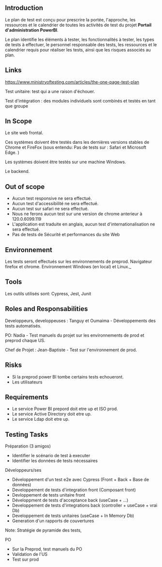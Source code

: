 

## Introduction

Le plan de test est conçu pour prescrire la portée, l'approche, les ressources et le calendrier de toutes les activités de test du projet __Portail d'administration PowerBI__.

Le plan identifie les éléments à tester, les fonctionnalités à tester, les types de tests à effectuer, le personnel responsable des tests, les ressources et le calendrier requis pour réaliser les tests, ainsi que les risques associés au plan.


## Links

https://www.ministryoftesting.com/articles/the-one-page-test-plan

Test unitaire: test qui a une raison d'échouer.

Test d'intégration : des modules individuels sont combinés et testés en tant que groupe

## In Scope

Le site web frontal.

Ces systèmes doivent être testés dans les dernières versions stables de Chrome et FireFox (sous entendu: Pas de tests sur : Safari et Microsoft Edge. )

Les systèmes doivent être testés sur une machine Windows.


Le backend.


## Out of scope

- Aucun test responsive ne sera effectué.
- Aucun test d'accessibilité ne sera effectué.
- Aucun test sur safari ne sera effectué.
- Nous ne ferons aucun test sur une version de chrome anterieur à 120.0.6099.119
- L'application est traduite en anglais, aucun test d'internationalisation ne sera effectué.
- Pas de tests de Sécurité et performances du site Web

## Environnement 

Les tests seront effectués sur les environnements de preprod. Navigateur firefox et chrome. Environnement Windows (en local) et Linux._

## Tools

Les outils utilisés sont: Cypress, Jest, Junit

## Roles and Responsabilities

Developpeurs, developpeuses : Tanguy et Oumaima - Développements des tests automatisés.

PO: Nadia - Test manuels du projet sur les environnements de prod et preprod chaque US.

Chef de Projet : Jean-Baptiste - Test sur l'environnement de prod.


## Risks

- Si la preprod power BI tombe certains tests echoueront.
- Les utilisateurs

## Requirements 

- Le service Power BI prepord doit etre up et ISO prod.
- Le service Active Directory doit etre up.
- Le service Ldap doit etre up.



## Testing Tasks


Préparation (3 amigos)
- Identifier le scénario de test à executer
- Identifier les données de tests nécessaires

Développeurs/ses

- Développement d'un test e2e avec Cypress (Front + Back + Base de données)
- Developpement de tests d'integration front (Composant front)
- Devloppement de tests unitaire front
- Développment de tests d'acceptance back (useCase + ...)
- Developpement de tests d'integrations back (controller + useCase + vrai Db)
- Developpement de tests unitaires (useCase + In Memory Db)
- Generation d'un rapports de couvertures

Note: Stratégie de pyramide des tests, 

PO
- Sur la Preprod, test manuels du PO
- Validation de l'US
- Test sur prod


